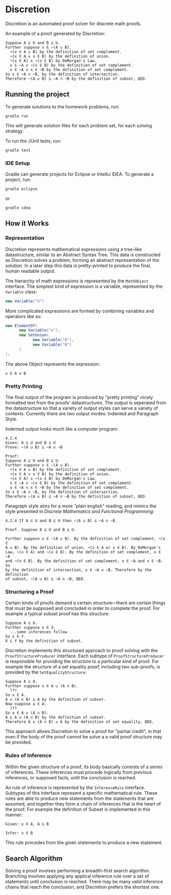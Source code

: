 Discretion
==========

Discretion is an automated proof solver for discrete math proofs.

An example of a proof generated by Discretion:

```
Suppose A ⊆ U and B ⊆ U.
Further suppose x ∈ ~(A ∪ B).
  ¬(x ∈ A ∪ B) by the definition of set complement.
  ¬(x ∈ A ∨ x ∈ B) by the definition of union.
  ¬(x ∈ A) ∧ ¬(x ∈ B) by DeMorgan's Law.
  x ∈ ~A ∧ ¬(x ∈ B) by the definition of set complement.
  x ∈ ~A ∧ x ∈ ~B by the definition of set complement.
So x ∈ ~A ∩ ~B, by the definition of intersection.
Therefore ~(A ∪ B) ⊆ ~A ∩ ~B by the definition of subset, QED.
```

## Running the project

To generate solutions to the homework problems, run:

```
gradle run
```

This will generate solution files for each problem set, for each solving strategy.

To run the JUnit tests, run:

```
gradle test
```

### IDE Setup

Gradle can generate projects for Eclipse or IntelliJ IDEA. To generate a project, run:

```
gradle eclipse
```

or

```
gradle idea
```

## How it Works

### Representation

Discretion represents mathematical expressions using a tree-like datastructure, similar to an Abstract Syntax Tree. This data is constructed as Discretion solves a problem, forming an abstract representation of the solution. In a later step this data is pretty-printed to produce the final, human readable output.

The hierarchy of math expressions is represented by the `MathObject` interface. The simplest kind of expression is a variable, represented by the `Variable` class:

```Java
new Variable("X")
```

More complicated expressions are formed by combining variables and operators like so:

```Java
new ElementOf(
      new Variable("x"),
      new SetUnion(
            new Variable("A"),
            new Variable("B")
      )
);
```

The above Object represents the expression:

```
x ∈ A ∪ B
```

### Pretty Printing

The final output of the program is produced by "pretty printing" nicely formatted text from the proofs' datastructures. The output is seperated from the datastructure so that a variety of output styles can serve a variety of contexts. Currently there are two output modes: Indented and Paragraph Style.

Indented output looks much like a computer program:

```
4.2.4
Given: A ⊆ U and B ⊆ U
Prove: ~(A ∪ B) ⊆ ~A ∩ ~B

Proof:
Suppose A ⊆ U and B ⊆ U.
Further suppose x ∈ ~(A ∪ B).
  ¬(x ∈ A ∪ B) by the definition of set complement.
  ¬(x ∈ A ∨ x ∈ B) by the definition of union.
  ¬(x ∈ A) ∧ ¬(x ∈ B) by DeMorgan's Law.
  x ∈ ~A ∧ ¬(x ∈ B) by the definition of set complement.
  x ∈ ~A ∧ x ∈ ~B by the definition of set complement.
So x ∈ ~A ∩ ~B, by the definition of intersection.
Therefore ~(A ∪ B) ⊆ ~A ∩ ~B by the definition of subset, QED.
```

Paragraph style aims for a more "plain english" reading, and mimics the style presented in *Discrete Mathematics and Functional Programming*:

```
4.2.4 If A ⊆ U and B ⊆ U then ~(A ∪ B) ⊆ ~A ∩ ~B.

Proof. Suppose A ⊆ U and B ⊆ U.

Further suppose x ∈ ~(A ∪ B). By the definition of set complement, ¬(x ∈
A ∪ B). By the definition of union, ¬(x ∈ A or x ∈ B). By DeMorgan's
Law, ¬(x ∈ A) and ¬(x ∈ B). By the definition of set complement, x ∈ ~A
and ¬(x ∈ B). By the definition of set complement, x ∈ ~A and x ∈ ~B. So
by the definition of intersection, x ∈ ~A ∩ ~B. Therefore by the definition
of subset, ~(A ∪ B) ⊆ ~A ∩ ~B, QED.
```

### Structuring a Proof

Certain kinds of proofs demand a certain structure—there are certain things that must be supposed and concluded in order to complete the proof. For example a typical subset proof has this structure:

```
Suppose A ⊆ U.
Further suppose x ∈ X.
  ...some inferences follow
So x ∈ Y.
X ⊆ Y by the definition of subset.
```

Discretion implements this structured approach to proof solving with the `ProofStructureProducer` interface. Each subtype of `ProofStructureProducer` is responsible for providing the structure to a particular kind of proof. For example the structure of a set equality proof, including two sub-proofs, is provided by the `SetEqualityStructure`:

```
Suppose A ⊆ U.
Further suppose x ∈ A ∪ (A ∩ B).
  ???
So x ∈ A.
A ∪ (A ∩ B) ⊆ A by the definition of subset.
Now suppose a ∈ A.
  ???
So a ∈ A ∪ (A ∩ B).
A ⊆ A ∪ (A ∩ B) by the definition of subset.
Therefore A ∪ (A ∩ B) = A by the definition of set equality, QED.
```

This approach allows Discretion to solve a proof for "partial credit", in that even if the body of the proof cannot be solve a a valid proof structure may be provided. 

### Rules of Inference

Within the given structure of a proof, its body basically consists of a series of inferences. These inferences must procede logically from previous inferences, or supposed facts, until the conclusion is reached.

An rule of inference is represented by the `InferenceRule` interface. Subtypes of this interface represent a specific mathematical rule. These rules are able to produce new statements from the statements that are assumed, and together they form a chain of inferences that is the heart of the proof. For example the definition of Subset is implemented in this manner:

```
Given: x ∈ A, A ⊆ B

Infer: x ∈ B
```

This rule procedes from the given statements to produce a new statement.

## Search Algorithm

Solving a proof involves performing a breadth-first search algorithm. Branching involves applying any applical inference rule over a set of statements until conclusion is reached. There may be many valid inference chains that reach the conclusion, and Discretion prefers the shortest one.
